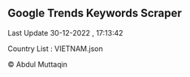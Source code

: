 

## Google Trends Keywords Scraper 
 
Last Update 30-12-2022 , 17:13:42

Country List :
VIETNAM.json



© Abdul Muttaqin 
